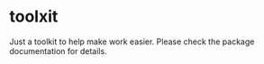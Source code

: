 # toolxit
Just a toolkit to help make work easier. Please check the package documentation for details.
